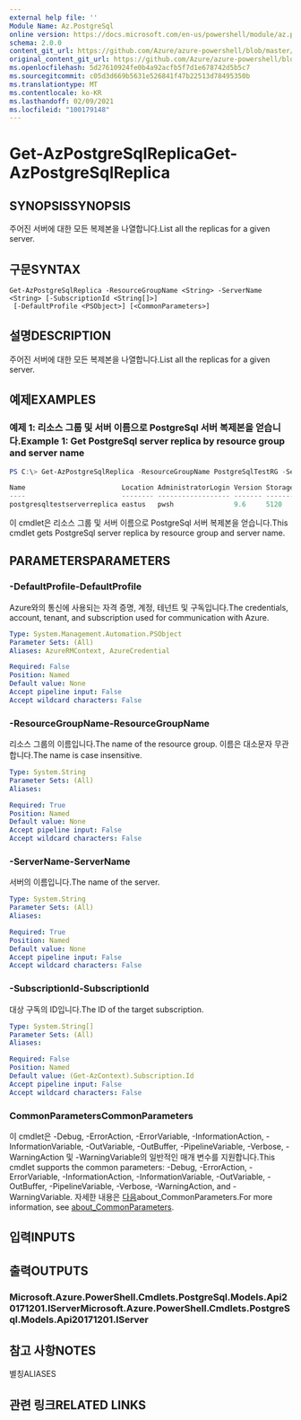 ```yaml
---
external help file: ''
Module Name: Az.PostgreSql
online version: https://docs.microsoft.com/en-us/powershell/module/az.postgresql/get-azpostgresqlreplica
schema: 2.0.0
content_git_url: https://github.com/Azure/azure-powershell/blob/master/src/PostgreSql/help/Get-AzPostgreSqlReplica.md
original_content_git_url: https://github.com/Azure/azure-powershell/blob/master/src/PostgreSql/help/Get-AzPostgreSqlReplica.md
ms.openlocfilehash: 5d27610924fe0b4a92acfb5f7d1e678742d5b5c7
ms.sourcegitcommit: c05d3d669b5631e526841f47b22513d78495350b
ms.translationtype: MT
ms.contentlocale: ko-KR
ms.lasthandoff: 02/09/2021
ms.locfileid: "100179148"
---
```

# <span data-ttu-id="d8e13-101">Get-AzPostgreSqlReplica</span><span class="sxs-lookup"><span data-stu-id="d8e13-101">Get-AzPostgreSqlReplica</span></span>

## <span data-ttu-id="d8e13-102">SYNOPSIS</span><span class="sxs-lookup"><span data-stu-id="d8e13-102">SYNOPSIS</span></span>
<span data-ttu-id="d8e13-103">주어진 서버에 대한 모든 복제본을 나열합니다.</span><span class="sxs-lookup"><span data-stu-id="d8e13-103">List all the replicas for a given server.</span></span>

## <span data-ttu-id="d8e13-104">구문</span><span class="sxs-lookup"><span data-stu-id="d8e13-104">SYNTAX</span></span>

```
Get-AzPostgreSqlReplica -ResourceGroupName <String> -ServerName <String> [-SubscriptionId <String[]>]
 [-DefaultProfile <PSObject>] [<CommonParameters>]
```

## <span data-ttu-id="d8e13-105">설명</span><span class="sxs-lookup"><span data-stu-id="d8e13-105">DESCRIPTION</span></span>
<span data-ttu-id="d8e13-106">주어진 서버에 대한 모든 복제본을 나열합니다.</span><span class="sxs-lookup"><span data-stu-id="d8e13-106">List all the replicas for a given server.</span></span>

## <span data-ttu-id="d8e13-107">예제</span><span class="sxs-lookup"><span data-stu-id="d8e13-107">EXAMPLES</span></span>

### <span data-ttu-id="d8e13-108">예제 1: 리소스 그룹 및 서버 이름으로 PostgreSql 서버 복제본을 얻습니다.</span><span class="sxs-lookup"><span data-stu-id="d8e13-108">Example 1: Get PostgreSql server replica by resource group and server name</span></span>
```powershell
PS C:\> Get-AzPostgreSqlReplica -ResourceGroupName PostgreSqlTestRG -ServerName PostgreSqlTestServer

Name                        Location AdministratorLogin Version StorageProfileStorageMb SkuName   SkuTier        SslEnforcement
----                        -------- ------------------ ------- ----------------------- -------   -------        --------------
postgresqltestserverreplica eastus   pwsh               9.6     5120                    GP_Gen5_4 GeneralPurpose Enabled
```

<span data-ttu-id="d8e13-109">이 cmdlet은 리소스 그룹 및 서버 이름으로 PostgreSql 서버 복제본을 얻습니다.</span><span class="sxs-lookup"><span data-stu-id="d8e13-109">This cmdlet gets PostgreSql server replica by resource group and server name.</span></span>

## <span data-ttu-id="d8e13-110">PARAMETERS</span><span class="sxs-lookup"><span data-stu-id="d8e13-110">PARAMETERS</span></span>

### <span data-ttu-id="d8e13-111">-DefaultProfile</span><span class="sxs-lookup"><span data-stu-id="d8e13-111">-DefaultProfile</span></span>
<span data-ttu-id="d8e13-112">Azure와의 통신에 사용되는 자격 증명, 계정, 테넌트 및 구독입니다.</span><span class="sxs-lookup"><span data-stu-id="d8e13-112">The credentials, account, tenant, and subscription used for communication with Azure.</span></span>

```yaml
Type: System.Management.Automation.PSObject
Parameter Sets: (All)
Aliases: AzureRMContext, AzureCredential

Required: False
Position: Named
Default value: None
Accept pipeline input: False
Accept wildcard characters: False
```

### <span data-ttu-id="d8e13-113">-ResourceGroupName</span><span class="sxs-lookup"><span data-stu-id="d8e13-113">-ResourceGroupName</span></span>
<span data-ttu-id="d8e13-114">리소스 그룹의 이름입니다.</span><span class="sxs-lookup"><span data-stu-id="d8e13-114">The name of the resource group.</span></span>
<span data-ttu-id="d8e13-115">이름은 대소문자 무관합니다.</span><span class="sxs-lookup"><span data-stu-id="d8e13-115">The name is case insensitive.</span></span>

```yaml
Type: System.String
Parameter Sets: (All)
Aliases:

Required: True
Position: Named
Default value: None
Accept pipeline input: False
Accept wildcard characters: False
```

### <span data-ttu-id="d8e13-116">-ServerName</span><span class="sxs-lookup"><span data-stu-id="d8e13-116">-ServerName</span></span>
<span data-ttu-id="d8e13-117">서버의 이름입니다.</span><span class="sxs-lookup"><span data-stu-id="d8e13-117">The name of the server.</span></span>

```yaml
Type: System.String
Parameter Sets: (All)
Aliases:

Required: True
Position: Named
Default value: None
Accept pipeline input: False
Accept wildcard characters: False
```

### <span data-ttu-id="d8e13-118">-SubscriptionId</span><span class="sxs-lookup"><span data-stu-id="d8e13-118">-SubscriptionId</span></span>
<span data-ttu-id="d8e13-119">대상 구독의 ID입니다.</span><span class="sxs-lookup"><span data-stu-id="d8e13-119">The ID of the target subscription.</span></span>

```yaml
Type: System.String[]
Parameter Sets: (All)
Aliases:

Required: False
Position: Named
Default value: (Get-AzContext).Subscription.Id
Accept pipeline input: False
Accept wildcard characters: False
```

### <span data-ttu-id="d8e13-120">CommonParameters</span><span class="sxs-lookup"><span data-stu-id="d8e13-120">CommonParameters</span></span>
<span data-ttu-id="d8e13-121">이 cmdlet은 -Debug, -ErrorAction, -ErrorVariable, -InformationAction, -InformationVariable, -OutVariable, -OutBuffer, -PipelineVariable, -Verbose, -WarningAction 및 -WarningVariable의 일반적인 매개 변수를 지원합니다.</span><span class="sxs-lookup"><span data-stu-id="d8e13-121">This cmdlet supports the common parameters: -Debug, -ErrorAction, -ErrorVariable, -InformationAction, -InformationVariable, -OutVariable, -OutBuffer, -PipelineVariable, -Verbose, -WarningAction, and -WarningVariable.</span></span> <span data-ttu-id="d8e13-122">자세한 내용은 [다음](http://go.microsoft.com/fwlink/?LinkID=113216)about_CommonParameters.</span><span class="sxs-lookup"><span data-stu-id="d8e13-122">For more information, see [about_CommonParameters](http://go.microsoft.com/fwlink/?LinkID=113216).</span></span>

## <span data-ttu-id="d8e13-123">입력</span><span class="sxs-lookup"><span data-stu-id="d8e13-123">INPUTS</span></span>

## <span data-ttu-id="d8e13-124">출력</span><span class="sxs-lookup"><span data-stu-id="d8e13-124">OUTPUTS</span></span>

### <span data-ttu-id="d8e13-125">Microsoft.Azure.PowerShell.Cmdlets.PostgreSql.Models.Api20171201.IServer</span><span class="sxs-lookup"><span data-stu-id="d8e13-125">Microsoft.Azure.PowerShell.Cmdlets.PostgreSql.Models.Api20171201.IServer</span></span>

## <span data-ttu-id="d8e13-126">참고 사항</span><span class="sxs-lookup"><span data-stu-id="d8e13-126">NOTES</span></span>

<span data-ttu-id="d8e13-127">별칭</span><span class="sxs-lookup"><span data-stu-id="d8e13-127">ALIASES</span></span>

## <span data-ttu-id="d8e13-128">관련 링크</span><span class="sxs-lookup"><span data-stu-id="d8e13-128">RELATED LINKS</span></span>

